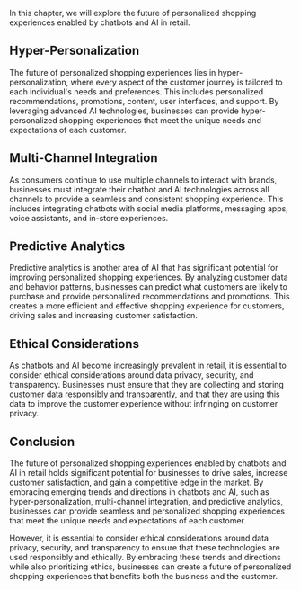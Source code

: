 
In this chapter, we will explore the future of personalized shopping experiences enabled by chatbots and AI in retail.

Hyper-Personalization
---------------------

The future of personalized shopping experiences lies in hyper-personalization, where every aspect of the customer journey is tailored to each individual's needs and preferences. This includes personalized recommendations, promotions, content, user interfaces, and support. By leveraging advanced AI technologies, businesses can provide hyper-personalized shopping experiences that meet the unique needs and expectations of each customer.

Multi-Channel Integration
-------------------------

As consumers continue to use multiple channels to interact with brands, businesses must integrate their chatbot and AI technologies across all channels to provide a seamless and consistent shopping experience. This includes integrating chatbots with social media platforms, messaging apps, voice assistants, and in-store experiences.

Predictive Analytics
--------------------

Predictive analytics is another area of AI that has significant potential for improving personalized shopping experiences. By analyzing customer data and behavior patterns, businesses can predict what customers are likely to purchase and provide personalized recommendations and promotions. This creates a more efficient and effective shopping experience for customers, driving sales and increasing customer satisfaction.

Ethical Considerations
----------------------

As chatbots and AI become increasingly prevalent in retail, it is essential to consider ethical considerations around data privacy, security, and transparency. Businesses must ensure that they are collecting and storing customer data responsibly and transparently, and that they are using this data to improve the customer experience without infringing on customer privacy.

Conclusion
----------

The future of personalized shopping experiences enabled by chatbots and AI in retail holds significant potential for businesses to drive sales, increase customer satisfaction, and gain a competitive edge in the market. By embracing emerging trends and directions in chatbots and AI, such as hyper-personalization, multi-channel integration, and predictive analytics, businesses can provide seamless and personalized shopping experiences that meet the unique needs and expectations of each customer.

However, it is essential to consider ethical considerations around data privacy, security, and transparency to ensure that these technologies are used responsibly and ethically. By embracing these trends and directions while also prioritizing ethics, businesses can create a future of personalized shopping experiences that benefits both the business and the customer.
